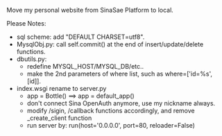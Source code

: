 Move my personal website from SinaSae Platform to local.

Please Notes:

- sql scheme: add "DEFAULT CHARSET=utf8".
- MysqlObj.py: call self.commit() at the end of insert/update/delete functions.
- dbutils.py:
    + redefine MYSQL_HOST/MYSQL_DB/etc..
    + make the 2nd parameters of where list, such as where=['id=%s', [id]].
- index.wsgi rename to server.py
    + app = Bottle()  ==>  app = default_app()
    + don't connect Sina OpenAuth anymore, use my nickname always.
    + modify /sigin, /callback functions accordingly, and remove _create_client function
    + run server by: run(host='0.0.0.0', port=80, reloader=False) 
